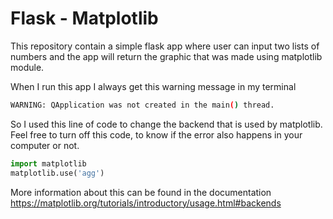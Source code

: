 # Flask - Matplotlib

This repository contain a simple flask app where user can input two lists of numbers and the app will return the graphic that was made using matplotlib module.

When I run this app I always get this warning message in my terminal

```bash
WARNING: QApplication was not created in the main() thread.
```    

So I used this line of code to change the backend that is used by matplotlib. Feel free to turn off this code, to know if the error also happens in your computer or not.

```python 
import matplotlib 
matplotlib.use('agg')
```

More information about this can be found in the documentation
https://matplotlib.org/tutorials/introductory/usage.html#backends